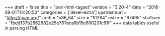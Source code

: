 +++
draft = false
title = "perl-html-tagset"
version = "3.20-4"
date = "2016-08-01T14:20:50"
categories = ['devel-extra']
upstreamurl = "http://cpan.org/"
arch = "x86_64"
size = "10284"
usize = "67495"
sha1sum = "fbdd137b2562882e25e787aca6b15e600201c61f"
+++
data tables useful in parsing HTML